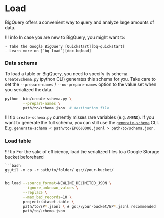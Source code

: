 [doc-bqload]:https://cloud.google.com/bigquery/docs/reference/bq-cli-reference#bq_load
[doc-bqload-json]:https://cloud.google.com/bigquery/docs/loading-data-cloud-storage-json
[pypi-bqschemagen]:https://pypi.org/project/bigquery-schema-generator/
[bq-quickstart]:https://cloud.google.com/bigquery/docs/quickstarts/quickstart-web-ui
# Load


BigQuery offers a convenient way to query and analyze large amounts of data.

!!! info
    In case you are new to BigQuery, you might want to:

    - Take the Google BigQuery [Quickstart][bq-quickstart]
    - Learn more on [`bq load`][doc-bqload]

### Data schema

To load a table on BigQuery, you need to specify its schema. `CreateSchema.py` (python CLI) generates this schema for you.
Take care to set the `--prepare-names` / `--no-prepare-names` option to the value set when you serialized the data.

``` bash
python  bin/create-schema.py \
        --prepare-names \
        path/to/schema.json  # destination file
```

!!! tip
    `create-schema.py` currently misses rare variables (e.g. `AMEND`). If you want to generate the full schema, you can still use the [`generate-schema`][pypi-bqschemagen] CLI.
    E.g. `generate-schema < path/to/EP0600000.jsonl > path/to/schema.json`.

### Load table

!!! tip
    For the sake of efficiency, load the serialized files to a Google Storage bucket beforehand

    ```bash
    gsutil -m cp -r path/to/folder/ gs://your-bucket/
    ```

```bash
bq load --source_format=NEWLINE_DELIMITED_JSON \
        --ignore_unknown_values \
        --replace \
        --max_bad_records=10 \
        project:dataset.table \
        path/to/EP*.jsonl \ # gs://your-bucket/EP*.jsonl recommended
        path/to/schema.json
```
